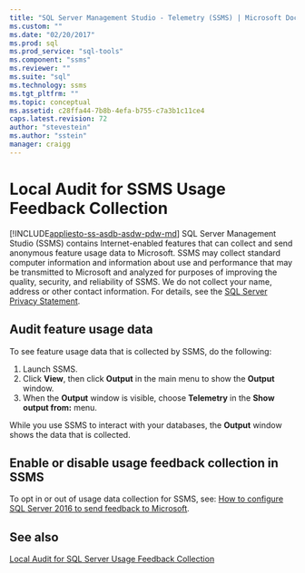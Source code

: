 ```yaml
---
title: "SQL Server Management Studio - Telemetry (SSMS) | Microsoft Docs"
ms.custom: ""
ms.date: "02/20/2017"
ms.prod: sql
ms.prod_service: "sql-tools"
ms.component: "ssms"
ms.reviewer: ""
ms.suite: "sql"
ms.technology: ssms
ms.tgt_pltfrm: ""
ms.topic: conceptual
ms.assetid: c28ffa44-7b8b-4efa-b755-c7a3b1c11ce4
caps.latest.revision: 72
author: "stevestein"
ms.author: "sstein"
manager: craigg
---
```

# Local Audit for SSMS Usage Feedback Collection
[!INCLUDE[appliesto-ss-asdb-asdw-pdw-md](../includes/appliesto-ss-asdb-asdw-pdw-md.md)]
SQL Server Management Studio (SSMS) contains Internet-enabled features that can collect and send anonymous feature usage data to Microsoft. SSMS may collect standard computer information and information about use and performance that may be transmitted to Microsoft and analyzed for purposes of improving the quality, security, and reliability of SSMS. We do not collect your name, address or other contact information. For details, see the [SQL Server Privacy Statement](https://www.microsoft.com/en-us/privacystatement/SQLServer/Default.aspx).

## Audit feature usage data

To see feature usage data that is collected by SSMS, do the following:
1.	Launch SSMS.
2.	Click **View**, then click **Output** in the main menu to show the **Output** window. 
3.	When the **Output** window is visible, choose **Telemetry** in the **Show output from:** menu.

While you use SSMS to interact with your databases, the **Output** window shows the data that is collected.

## Enable or disable usage feedback collection in SSMS

To opt in or out of usage data collection for SSMS, see: [How to configure SQL Server 2016 to send feedback to Microsoft](http://support.microsoft.com/help/3153756/how-to-configure-sql-server-2016-to-send-feedback-to-microsoft).

## See also

[Local Audit for SQL Server Usage Feedback Collection](http://msdn.microsoft.com/library/mt743085.aspx)
